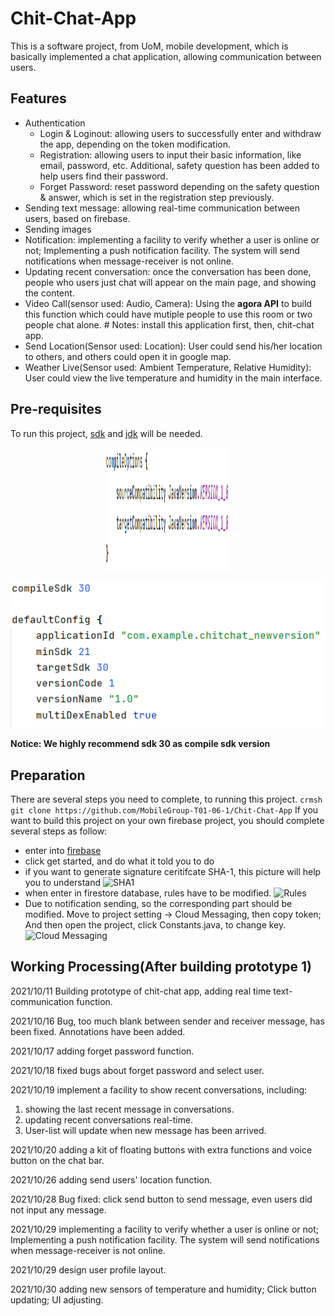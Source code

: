 # Chit-Chat-App
 This is a software project, from UoM, mobile development, which is basically implemented a chat application, allowing communication between users.
## Features
- Authentication
  - Login & Loginout: allowing users to successfully enter and withdraw the app, depending on the token modification.
  - Registration: allowing users to input their basic information, like email, password, etc. Additional, safety question has been added to help users find their password.
  - Forget Password: reset password depending on the safety question & answer, which is set in the registration step previously. 
- Sending text message: allowing real-time communication between users, based on firebase.
- Sending images
- Notification: implementing a facility to verify whether a user is online or not; Implementing a push notification facility. The system will send notifications when message-receiver is not online.
- Updating recent conversation: once the conversation has been done, people who users just chat will appear on the main page, and showing the content.
- Video Call(sensor used: Audio, Camera): Using the **agora API** to build this function which could have mutiple people to use this room or two people chat alone. # Notes: install this application first, then, chit-chat app.
- Send Location(Sensor used: Location): User could send his/her location to others, and others could open it in google map.
- Weather Live(Sensor used: Ambient Temperature, Relative Humidity): User could view the live temperature and humidity in the main interface.
## Pre-requisites
To run this project, [sdk](https://developer.android.com/studio) and [jdk](https://www.oracle.com/java/technologies/downloads/) will be needed.

<div  align="center">    
 <img src="https://github.com/MobileGroup-T01-06-1/Chit-Chat-App/blob/master/document%20images/jdk.PNG" width = "200" height = "200" alt="jdk version" align=center />
</div>

![sdk version](https://github.com/MobileGroup-T01-06-1/Chit-Chat-App/blob/master/document%20images/sdk.PNG)

**Notice: We highly recommend sdk 30 as compile sdk version**


## Preparation
There are several steps you need to complete, to running this project.
``` crmsh git clone https://github.com/MobileGroup-T01-06-1/Chit-Chat-App ```
If you want to build this project on your own firebase project, you should complete several steps as follow:
- enter into [firebase](https://firebase.google.com/)
- click get started, and do what it told you to do
- if you want to generate signature ceritifcate SHA-1, this picture will help you to understand ![SHA1](https://github.com/MobileGroup-T01-06-1/Chit-Chat-App/blob/master/document%20images/sha1.jpg)
- when enter in firestore database, rules have to be modified. ![Rules](https://github.com/MobileGroup-T01-06-1/Chit-Chat-App/blob/master/document%20images/rule.PNG)
- Due to notification sending, so the corresponding part should be modified. Move to project setting -> Cloud Messaging, then copy token; And then open the project, click Constants.java, to change key. ![Cloud Messaging](https://github.com/MobileGroup-T01-06-1/Chit-Chat-App/blob/master/document%20images/cloud%20settings.jpg)



## Working Processing(After building prototype 1)
2021/10/11 Building prototype of chit-chat app, adding real time text-communication function.

2021/10/16 Bug, too much blank between sender and receiver message, has been fixed. Annotations have been added.
 
2021/10/17 adding forget password function.

2021/10/18 fixed bugs about forget password and select user.

2021/10/19 implement a facility to show recent conversations, including:

1. showing the last recent message in conversations.
2. updating recent conversations real-time.
3. User-list will update when new message has been arrived.

2021/10/20 adding a kit of floating buttons with extra functions and voice button on the chat bar.

2021/10/26 adding send users' location function.

2021/10/28 Bug fixed: click send button to send message, even users did not input any message.

2021/10/29 implementing a facility to verify whether a user is online or not; Implementing a push notification facility. The system will send notifications when message-receiver is not online.

2021/10/29 design user profile layout.

2021/10/30 adding new sensors of temperature and humidity; Click button updating; UI adjusting.
